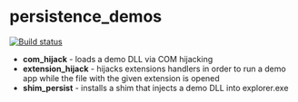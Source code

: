 # persistence_demos

[![Build status](https://ci.appveyor.com/api/projects/status/wr9barnysm7ovfgi?svg=true)](https://ci.appveyor.com/project/hasherezade/persistence-demos)

+ <b>com_hijack</b> - loads a demo DLL via COM hijacking
+ <b>extension_hijack</b> - hijacks extensions handlers in order to run a demo app while the file with the given extension is opened
+ <b>shim_persist</b> - installs a shim that injects a demo DLL into explorer.exe
